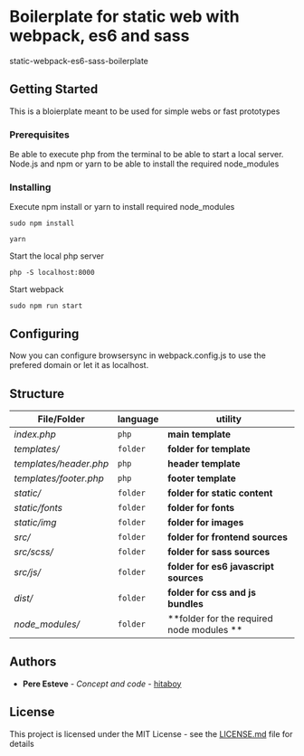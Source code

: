 # Boilerplate for static web with webpack, es6 and sass

static-webpack-es6-sass-boilerplate

## Getting Started

This is a bloierplate meant to be used for simple webs or fast prototypes

### Prerequisites

Be able to execute php from the terminal to be able to start a local server.
Node.js and npm or yarn to be able to install the required node_modules

### Installing

Execute npm install or yarn to install required node_modules
```
sudo npm install
```

```
yarn
```

Start the local php server
```
php -S localhost:8000
```

Start webpack
```
sudo npm run start
```

## Configuring

Now you can configure browsersync in webpack.config.js to use the prefered domain or let it as localhost.

## Structure

File/Folder | language | utility
--- | --- | ---
*index.php* | `php` | **main template**
*templates/* | `folder` | **folder for template**
*templates/header.php* | `php` | **header template**
*templates/footer.php* | `php` | **footer template**
*static/* | `folder` | **folder for static content**
*static/fonts* | `folder` | **folder for fonts**
*static/img* | `folder` | **folder for images**
*src/* | `folder` | **folder for frontend sources**
*src/scss/* | `folder` | **folder for sass sources**
*src/js/* | `folder` | **folder for es6 javascript sources**
*dist/* | `folder` | **folder for css and js bundles**
*node_modules/* | `folder` | **folder for the required node modules **

## Authors

* **Pere Esteve** - *Concept and code* - [hitaboy](https://github.com/hitaboy)

## License

This project is licensed under the MIT License - see the [LICENSE.md](LICENSE.md) file for details

